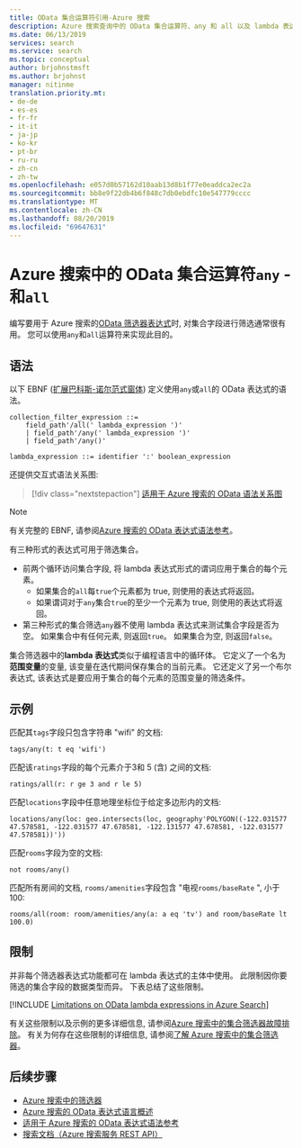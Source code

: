 ```yaml
---
title: OData 集合运算符引用-Azure 搜索
description: Azure 搜索查询中的 OData 集合运算符、any 和 all 以及 lambda 表达式。
ms.date: 06/13/2019
services: search
ms.service: search
ms.topic: conceptual
author: brjohnstmsft
ms.author: brjohnst
manager: nitinme
translation.priority.mt:
- de-de
- es-es
- fr-fr
- it-it
- ja-jp
- ko-kr
- pt-br
- ru-ru
- zh-cn
- zh-tw
ms.openlocfilehash: e057d0b57162d10aab13d8b1f77e0eaddca2ec2a
ms.sourcegitcommit: bb8e9f22db4b6f848c7db0ebdfc10e547779cccc
ms.translationtype: MT
ms.contentlocale: zh-CN
ms.lasthandoff: 08/20/2019
ms.locfileid: "69647631"
---
```

# <a name="odata-collection-operators-in-azure-search---any-and-all"></a>Azure 搜索中的 OData 集合运算符`any` -和`all`

编写要用于 Azure 搜索的[OData 筛选器表达式](query-odata-filter-orderby-syntax.md)时, 对集合字段进行筛选通常很有用。 您可以使用`any`和`all`运算符来实现此目的。

## <a name="syntax"></a>语法

以下 EBNF ([扩展巴科斯-诺尔范式窗体](https://en.wikipedia.org/wiki/Extended_Backus–Naur_form)) 定义使用`any`或`all`的 OData 表达式的语法。

<!-- Upload this EBNF using https://bottlecaps.de/rr/ui to create a downloadable railroad diagram. -->

```
collection_filter_expression ::=
    field_path'/all(' lambda_expression ')'
    | field_path'/any(' lambda_expression ')'
    | field_path'/any()'

lambda_expression ::= identifier ':' boolean_expression
```

还提供交互式语法关系图:

> [!div class="nextstepaction"]
> [适用于 Azure 搜索的 OData 语法关系图](https://azuresearch.github.io/odata-syntax-diagram/#collection_filter_expression)

> [!NOTE]
> 有关完整的 EBNF, 请参阅[Azure 搜索的 OData 表达式语法参考](search-query-odata-syntax-reference.md)。

有三种形式的表达式可用于筛选集合。

- 前两个循环访问集合字段, 将 lambda 表达式形式的谓词应用于集合的每个元素。
  - 如果集合的`all`每`true`个元素都为 true, 则使用的表达式将返回。
  - 如果谓词对于`any`集合`true`的至少一个元素为 true, 则使用的表达式将返回。
- 第三种形式的集合筛选`any`器不使用 lambda 表达式来测试集合字段是否为空。 如果集合中有任何元素, 则返回`true`。 如果集合为空, 则返回`false`。

集合筛选器中的**lambda 表达式**类似于编程语言中的循环体。 它定义了一个名为**范围变量**的变量, 该变量在迭代期间保存集合的当前元素。 它还定义了另一个布尔表达式, 该表达式是要应用于集合的每个元素的范围变量的筛选条件。

## <a name="examples"></a>示例

匹配其`tags`字段只包含字符串 "wifi" 的文档:

    tags/any(t: t eq 'wifi')

匹配该`ratings`字段的每个元素介于3和 5 (含) 之间的文档:

    ratings/all(r: r ge 3 and r le 5)

匹配`locations`字段中任意地理坐标位于给定多边形内的文档:

    locations/any(loc: geo.intersects(loc, geography'POLYGON((-122.031577 47.578581, -122.031577 47.678581, -122.131577 47.678581, -122.031577 47.578581))'))

匹配`rooms`字段为空的文档:

    not rooms/any()

匹配所有房间的文档, `rooms/amenities`字段包含 "电视`rooms/baseRate` ", 小于 100:

    rooms/all(room: room/amenities/any(a: a eq 'tv') and room/baseRate lt 100.0)

## <a name="limitations"></a>限制

并非每个筛选器表达式功能都可在 lambda 表达式的主体中使用。 此限制因你要筛选的集合字段的数据类型而异。 下表总结了这些限制。

[!INCLUDE [Limitations on OData lambda expressions in Azure Search](../../includes/search-query-odata-lambda-limitations.md)]

有关这些限制以及示例的更多详细信息, 请参阅[Azure 搜索中的集合筛选器故障排除](search-query-troubleshoot-collection-filters.md)。 有关为何存在这些限制的详细信息, 请参阅[了解 Azure 搜索中的集合筛选器](search-query-understand-collection-filters.md)。

## <a name="next-steps"></a>后续步骤  

- [Azure 搜索中的筛选器](search-filters.md)
- [Azure 搜索的 OData 表达式语言概述](query-odata-filter-orderby-syntax.md)
- [适用于 Azure 搜索的 OData 表达式语法参考](search-query-odata-syntax-reference.md)
- [搜索文档（Azure 搜索服务 REST API）](https://docs.microsoft.com/rest/api/searchservice/Search-Documents)
